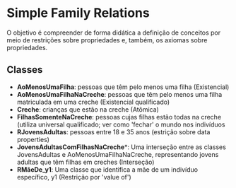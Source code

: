 # Simple Family Relations
O objetivo é compreender de forma didática a definição de conceitos por meio de restrições sobre propriedades e, também, os axiomas sobre propriedades.
## Classes
- **AoMenosUmaFilha**: pessoas que têm pelo menos uma filha (Existencial)
- **AoMenosUmaFilhaNaCreche**: pessoas que têm pelo menos uma filha matriculada em uma creche (Existencial qualificado)
- **Creche**: crianças que estão na creche (Atômica)
- **FilhasSomenteNaCreche**: pessoas cujas filhas estão todas na creche (utiliza universal qualificado; ver como 'fechar' o mundo nos indivíduos
- **RJovensAdultas**: pessoas entre 18 e 35 anos (estrição sobre data properties)
- **JovensAdultasComFilhasNaCreche***: Uma interseção entre as classes JovensAdultas e AoMenosUmaFilhaNaCreche, representando jovens adultas que têm filhas em creches (Interseção)
- **RMãeDe_y1**: Uma classe que identifica a mãe de um indivíduo específico, y1 (Restrição por 'value of')
